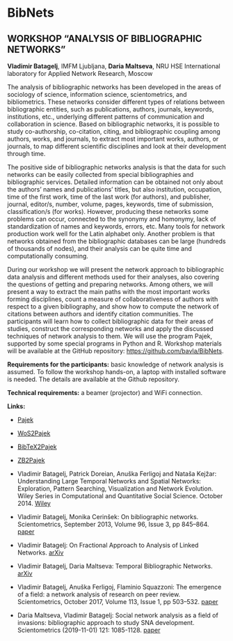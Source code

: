 # BibNets

## WORKSHOP “ANALYSIS OF BIBLIOGRAPHIC NETWORKS”

**Vladimir Batagelj**, IMFM Ljubljana,
**Daria Maltseva**, NRU HSE International laboratory for Applied Network Research, Moscow

The analysis of bibliographic networks has been developed in the areas of sociology of science, information science, scientometrics, and bibliometrics. These networks consider different types of relations between bibliographic entities, such as publications, authors, journals, keywords, institutions, etc., underlying different patterns of communication and collaboration in science. Based on bibliographic networks, it is possible to study co-authorship, co-citation, citing, and bibliographic coupling among authors, works, and journals, to extract most important works, authors, or journals, to map different scientific disciplines and look at their development through time. 

The positive side of bibliographic networks analysis is that the data for such networks can be easily collected from special bibliographies and bibliographic services. Detailed information can be obtained not only about the authors’ names and publications’ titles, but also institution, occupation, time of the first work, time of the last work (for authors), and publisher, journal, editor/s, number, volume, pages, keywords, time of submission, classification/s (for works). However, producing these networks some problems can occur, connected to the synonymy and homonymy, lack of standardization of names and keywords, errors, etc. Many tools for network production work well for the Latin alphabet only. Another problem is that networks obtained from the bibliographic databases can be large (hundreds of thousands of nodes), and their analysis can be quite time and computationally consuming.  

During our workshop we will present the network approach to bibliographic data analysis and different methods used for their analyses, also covering the questions of getting and preparing networks. Among others, we will present a way to extract the main paths with the most important works forming disciplines, count a measure of collaborativeness of authors with respect to a given bibliography, and show how to compute the network of citations between authors and identify citation communities. The participants will learn how to collect bibliographic data for their areas of studies, construct the corresponding networks and apply the discussed techniques of network analysis to them. We will use the program Pajek, supported by some special programs in Python and R. Workshop materials will be available at the GitHub repository: https://github.com/bavla/BibNets.

**Requirements for the participants:** basic knowledge of network analysis is assumed. To follow the workshop hands-on, a laptop with installed software is needed. The details are available at the Github repository.

**Technical requirements:** a beamer (projector) and WiFi connection. 

**Links:**
- [Pajek](https://github.com/bavla/biblio/tree/master/Pajek)
- [WoS2Pajek](https://github.com/bavla/biblio/tree/master/WoS2Pajek)
- [BibTeX2Pajek](https://github.com/bavla/biblio/tree/master/BibTeX2Pajek)
- [ZB2Pajek](https://github.com/bavla/biblio/tree/master/ZB2Pajek)

- Vladimir Batagelj, Patrick Doreian, Anuška Ferligoj and Nataša Kejžar: Understanding Large Temporal Networks and Spatial Networks: Exploration, Pattern Searching, Visualization and Network Evolution. Wiley Series in Computational and Quantitative Social Science.   October 2014. [Wiley](http://eu.wiley.com/WileyCDA/WileyTitle/productCd-0470714522.html)
- Vladimir Batagelj, Monika Cerinšek: On bibliographic networks. Scientometrics, September 2013, Volume 96, Issue 3, pp 845–864. [paper](https://link.springer.com/article/10.1007/s11192-012-0940-1)
- Vladimir Batagelj: On Fractional Approach to Analysis of Linked Networks. [arXiv](https://arxiv.org/abs/1903.00605)
- Vladimir Batagelj, Daria Maltseva: Temporal Bibliographic Networks. [arXiv](https://arxiv.org/abs/1903.00600)
- Vladimir Batagelj, Anuška Ferligoj, Flaminio Squazzoni: The emergence of a field: a network analysis of research on peer review. Scientometrics, October 2017, Volume 113, Issue 1, pp 503–532. [paper](https://link.springer.com/article/10.1007/s11192-017-2522-8)
- Daria Maltseva, Vladimir Batagelj: Social network analysis as a field of invasions: bibliographic approach to study SNA development.
Scientometrics (2019-11-01) 121: 1085-1128. [paper](https://link.springer.com/article/10.1007%2Fs11192-019-03193-x) 


